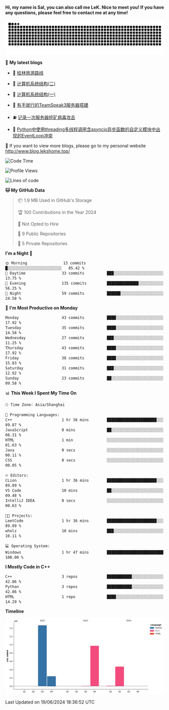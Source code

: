 **Hi, my name is Sal, you can also call me LeK. Nice to meet you! If you have any questions, please feel free to contact me at any time!**

![snake](https://raw.githubusercontent.com/LeKZzzz/LeKZzzz/output/github-contribution-grid-snake.svg)


👀 **My latest blogs**
<!-- BLOG-POST-LIST:START -->
- 🫣 [桂林旅游路线](http://www.blog.lekshome.top/2024/04/28/gui-lin-lu-you-lu-xian/) 

- 🧐 [计算机系统结构&lpar;二&rpar;](http://www.blog.lekshome.top/2024/04/21/ji-suan-ji-xi-tong-jie-gou-er/) 

- 🤖 [计算机系统结构&lpar;一&rpar;](http://www.blog.lekshome.top/2024/04/07/ji-suan-ji-xi-tong-jie-gou-yi/) 

- 📝 [有手就行的TeamSpeak3服务器搭建](http://www.blog.lekshome.top/2024/03/08/teamspeak3-fu-wu-qi-da-jian/) 

- ⛽️ [记录一次服务器挖矿病毒攻击](http://www.blog.lekshome.top/2024/03/08/ji-lu-yi-ci-fu-wu-qi-wa-kuang-bing-du-gong-ji/) 

- 🦣 [Python中使用threading多线程调用含asyncio异步函数的自定义模块中出现的EventLoop冲突](http://www.blog.lekshome.top/2024/03/07/python-zhong-shi-yong-threading-duo-xian-cheng-diao-yong-han-asyncio-yi-bu-han-shu-de-zi-ding-yi-mo-kuai-zhong-chu-xian-de-eventloop-chong-tu/) 
<!-- BLOG-POST-LIST:END -->

🥰 If you want to view more blogs, please go to my personal website http://www.blog.lekshome.top/


<!--START_SECTION:waka-->
![Code Time](http://img.shields.io/badge/Code%20Time-266%20hrs%2017%20mins-blue)

![Profile Views](http://img.shields.io/badge/Profile%20Views-0-blue)

![Lines of code](https://img.shields.io/badge/From%20Hello%20World%20I%27ve%20Written-3.2%20million%20lines%20of%20code-blue)

**🐱 My GitHub Data** 

> 📦 1.9 MB Used in GitHub's Storage 
 > 
> 🏆 100 Contributions in the Year 2024
 > 
> 🚫 Not Opted to Hire
 > 
> 📜 9 Public Repositories 
 > 
> 🔑 5 Private Repositories 
 > 
**I'm a Night 🦉** 

```text
🌞 Morning                13 commits          █░░░░░░░░░░░░░░░░░░░░░░░░   05.42 % 
🌆 Daytime                33 commits          ███░░░░░░░░░░░░░░░░░░░░░░   13.75 % 
🌃 Evening                135 commits         ██████████████░░░░░░░░░░░   56.25 % 
🌙 Night                  59 commits          ██████░░░░░░░░░░░░░░░░░░░   24.58 % 
```
📅 **I'm Most Productive on Monday** 

```text
Monday                   43 commits          ████░░░░░░░░░░░░░░░░░░░░░   17.92 % 
Tuesday                  35 commits          ████░░░░░░░░░░░░░░░░░░░░░   14.58 % 
Wednesday                27 commits          ███░░░░░░░░░░░░░░░░░░░░░░   11.25 % 
Thursday                 43 commits          ████░░░░░░░░░░░░░░░░░░░░░   17.92 % 
Friday                   38 commits          ████░░░░░░░░░░░░░░░░░░░░░   15.83 % 
Saturday                 31 commits          ███░░░░░░░░░░░░░░░░░░░░░░   12.92 % 
Sunday                   23 commits          ██░░░░░░░░░░░░░░░░░░░░░░░   09.58 % 
```


📊 **This Week I Spent My Time On** 

```text
🕑︎ Time Zone: Asia/Shanghai

💬 Programming Languages: 
C++                      1 hr 36 mins        ██████████████████████░░░   89.87 % 
JavaScript               8 mins              ██░░░░░░░░░░░░░░░░░░░░░░░   08.31 % 
HTML                     1 min               ░░░░░░░░░░░░░░░░░░░░░░░░░   01.63 % 
Java                     0 secs              ░░░░░░░░░░░░░░░░░░░░░░░░░   00.11 % 
CSS                      0 secs              ░░░░░░░░░░░░░░░░░░░░░░░░░   00.05 % 

🔥 Editors: 
CLion                    1 hr 36 mins        ██████████████████████░░░   89.89 % 
VS Code                  10 mins             ██░░░░░░░░░░░░░░░░░░░░░░░   09.48 % 
IntelliJ IDEA            0 secs              ░░░░░░░░░░░░░░░░░░░░░░░░░   00.63 % 

🐱‍💻 Projects: 
LeetCode                 1 hr 36 mins        ██████████████████████░░░   89.89 % 
wholz                    10 mins             ███░░░░░░░░░░░░░░░░░░░░░░   10.11 % 

💻 Operating System: 
Windows                  1 hr 47 mins        █████████████████████████   100.00 % 
```

**I Mostly Code in C++** 

```text
C++                      3 repos             ███████████░░░░░░░░░░░░░░   42.86 % 
Python                   3 repos             ███████████░░░░░░░░░░░░░░   42.86 % 
HTML                     1 repo              ████░░░░░░░░░░░░░░░░░░░░░   14.29 % 
```



**Timeline**

![Lines of Code chart](https://raw.githubusercontent.com/LeKZzzz/LeKZzzz/master/assets/bar_graph.png)


 Last Updated on 19/06/2024 18:36:52 UTC
<!--END_SECTION:waka-->
